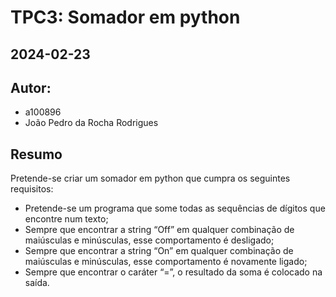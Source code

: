 # TPC3: Somador em python
## 2024-02-23

## Autor:
- a100896
- João Pedro da Rocha Rodrigues

## Resumo

Pretende-se criar um somador em python que cumpra os seguintes requisitos:
- Pretende-se um programa que some todas as sequências de dígitos que encontre num texto;
- Sempre que encontrar a string “Off” em qualquer combinação de maiúsculas e minúsculas, esse comportamento é desligado;
- Sempre que encontrar a string “On” em qualquer combinação de maiúsculas e minúsculas, esse comportamento é novamente ligado;
- Sempre que encontrar o caráter “=”, o resultado da soma é colocado na saída.